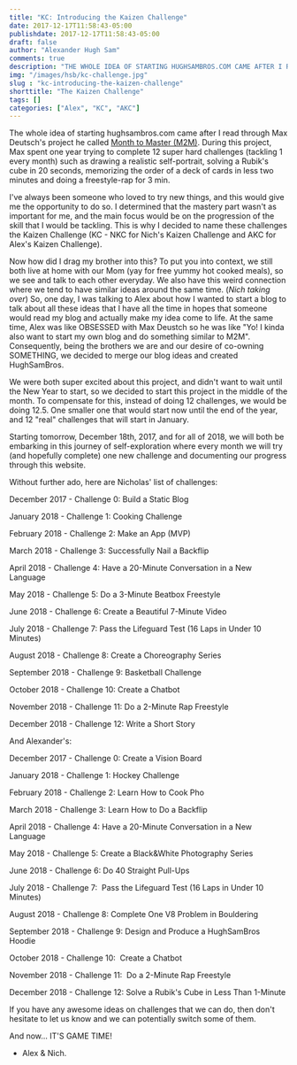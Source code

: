 ```yaml
---
title: "KC: Introducing the Kaizen Challenge"
date: 2017-12-17T11:58:43-05:00
publishdate: 2017-12-17T11:58:43-05:00
draft: false
author: "Alexander Hugh Sam"
comments: true
description: "THE WHOLE IDEA OF STARTING HUGHSAMBROS.COM CAME AFTER I READ THROUGH MAX DEUTSCH'S PROJECT HE CALLED MONTH TO MASTER (M2M)."
img: "/images/hsb/kc-challenge.jpg"
slug : "kc-introducing-the-kaizen-challenge"
shorttitle: "The Kaizen Challenge"
tags: []
categories: ["Alex", "KC", "AKC"]
---
```

The whole idea of starting hughsambros.com came after I read through Max Deutsch's project he called [Month to Master (M2M)](https://medium.com/@maxdeutsch/m2m-day-1-completing-12-ridiculously-hard-challenges-in-12-months-9843700c741f). During this project, Max spent one year trying to complete 12 super hard challenges (tackling 1 every month) such as drawing a realistic self-portrait, solving a Rubik's cube in 20 seconds, memorizing the order of a deck of cards in less two minutes and doing a freestyle-rap for 3 min.

I've always been someone who loved to try new things, and this would give me the opportunity to do so. I determined that the mastery part wasn't as important for me, and the main focus would be on the progression of the skill that I would be tackling. This is why I decided to name these challenges the Kaizen Challenge (KC - NKC for Nich's Kaizen Challenge and AKC for Alex's Kaizen Challenge).

Now how did I drag my brother into this? To put you into context, we still both live at home with our Mom (yay for free yummy hot cooked meals), so we see and talk to each other everyday. We also have this weird connection where we tend to have similar ideas around the same time. (*Nich taking over*) So, one day, I was talking to Alex about how I wanted to start a blog to talk about all these ideas that I have all the time in hopes that someone would read my blog and actually make my idea come to life. At the same time, Alex was like OBSESSED with Max Deustch so he was like "Yo! I kinda also want to start my own blog and do something similar to M2M". Consequently, being the brothers we are and our desire of co-owning SOMETHING, we decided to merge our blog ideas and created HughSamBros.

We were both super excited about this project, and didn't want to wait until the New Year to start, so we decided to start this project in the middle of the month. To compensate for this, instead of doing 12 challenges, we would be doing 12.5. One smaller one that would start now until the end of the year, and 12 "real" challenges that will start in January.

Starting tomorrow, December 18th, 2017, and for all of 2018, we will both be embarking in this journey of self-exploration where every month we will try (and hopefully complete) one new challenge and documenting our progress through this website.

Without further ado, here are Nicholas' list of challenges:

December 2017 - Challenge 0: Build a Static Blog

January 2018 - Challenge 1: Cooking Challenge

February 2018 - Challenge 2: Make an App (MVP)

March 2018 - Challenge 3: Successfully Nail a Backflip

April 2018 - Challenge 4: Have a 20-Minute Conversation in a New Language

May 2018 - Challenge 5: Do a 3-Minute Beatbox Freestyle

June 2018 - Challenge 6: Create a Beautiful 7-Minute Video

July 2018 - Challenge 7: Pass the Lifeguard Test (16 Laps in Under 10 Minutes)

August 2018 - Challenge 8: Create a Choreography Series

September 2018 - Challenge 9: Basketball Challenge

October 2018 - Challenge 10: Create a Chatbot

November 2018 - Challenge 11: Do a 2-Minute Rap Freestyle

December 2018 - Challenge 12: Write a Short Story



And Alexander's:

December 2017 - Challenge 0: Create a Vision Board

January 2018 - Challenge 1: Hockey Challenge

February 2018 - Challenge 2: Learn How to Cook Pho

March 2018 - Challenge 3: Learn How to Do a Backflip

April 2018 - Challenge 4: Have a 20-Minute Conversation in a New Language

May 2018 - Challenge 5: Create a Black&White Photography Series

June 2018 - Challenge 6: Do 40 Straight Pull-Ups

July 2018 - Challenge 7:  Pass the Lifeguard Test (16 Laps in Under 10 Minutes)

August 2018 - Challenge 8: Complete One V8 Problem in Bouldering

September 2018 - Challenge 9: Design and Produce a HughSamBros Hoodie

October 2018 - Challenge 10:  Create a Chatbot

November 2018 - Challenge 11:  Do a 2-Minute Rap Freestyle

December 2018 - Challenge 12: Solve a Rubik's Cube in Less Than 1-Minute



If you have any awesome ideas on challenges that we can do, then don't hesitate to let us know and we can potentially switch some of them.

And now... IT'S GAME TIME!

- Alex & Nich.
